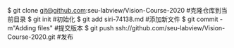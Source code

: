 $ git clone git@github.com:seu-labview/Vision-Course-2020 #克隆仓库到当前目录
$ git init #初始化
$ git add siri-74138.md #添加新文件
$ git commit -m"Adding files" #提交版本
$ git push ssh://github.com/seu-labview/Vision-Course-2020.git  #发布
